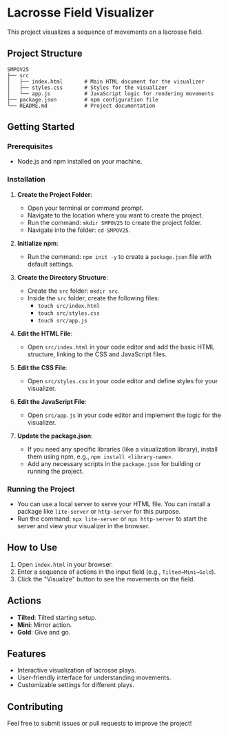 # Lacrosse Field Visualizer

This project visualizes a sequence of movements on a lacrosse field.

## Project Structure

```
SMPOV25
├── src
│   ├── index.html       # Main HTML document for the visualizer
│   ├── styles.css       # Styles for the visualizer
│   └── app.js           # JavaScript logic for rendering movements
├── package.json         # npm configuration file
└── README.md            # Project documentation
```

## Getting Started

### Prerequisites

- Node.js and npm installed on your machine.

### Installation

1. **Create the Project Folder**:
   - Open your terminal or command prompt.
   - Navigate to the location where you want to create the project.
   - Run the command: `mkdir SMPOV25` to create the project folder.
   - Navigate into the folder: `cd SMPOV25`.

2. **Initialize npm**:
   - Run the command: `npm init -y` to create a `package.json` file with default settings.

3. **Create the Directory Structure**:
   - Create the `src` folder: `mkdir src`.
   - Inside the `src` folder, create the following files:
     - `touch src/index.html`
     - `touch src/styles.css`
     - `touch src/app.js`

4. **Edit the HTML File**:
   - Open `src/index.html` in your code editor and add the basic HTML structure, linking to the CSS and JavaScript files.

5. **Edit the CSS File**:
   - Open `src/styles.css` in your code editor and define styles for your visualizer.

6. **Edit the JavaScript File**:
   - Open `src/app.js` in your code editor and implement the logic for the visualizer.

7. **Update the package.json**:
   - If you need any specific libraries (like a visualization library), install them using npm, e.g., `npm install <library-name>`.
   - Add any necessary scripts in the `package.json` for building or running the project.

### Running the Project

- You can use a local server to serve your HTML file. You can install a package like `lite-server` or `http-server` for this purpose.
- Run the command: `npx lite-server` or `npx http-server` to start the server and view your visualizer in the browser.

## How to Use

1. Open `index.html` in your browser.
2. Enter a sequence of actions in the input field (e.g., `Tilted→Mini→Gold`).
3. Click the "Visualize" button to see the movements on the field.

## Actions

- **Tilted**: Tilted starting setup.
- **Mini**: Mirror action.
- **Gold**: Give and go.

## Features

- Interactive visualization of lacrosse plays.
- User-friendly interface for understanding movements.
- Customizable settings for different plays.

## Contributing

Feel free to submit issues or pull requests to improve the project!